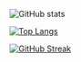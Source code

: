 ![GitHub stats](https://github-readme-stats.vercel.app/api?username=shashankskagnihotri&show_icons=true&theme=transparent&count_private=True)

[![Top Langs](https://github-readme-stats.vercel.app/api/top-langs/?username=shashankskagnihotri&count_private=True&theme=transparent)](https://github.com/anuraghazra/github-readme-stats)

[![GitHub Streak](http://github-readme-streak-stats.herokuapp.com?user=shashankskagnihotri&theme=transparent&count_private=True)](https://git.io/streak-stats)
<!--
**shashankskagnihotri/shashankskagnihotri** is a ✨ _special_ ✨ repository because its `README.md` (this file) appears on your GitHub profile.

Here are some ideas to get you started:

- 🔭 I’m currently working on ...
- 🌱 I’m currently learning ...
- 👯 I’m looking to collaborate on ...
- 🤔 I’m looking for help with ...
- 💬 Ask me about ...
- 📫 How to reach me: ...
- 😄 Pronouns: ...
- ⚡ Fun fact: ...
### Hi there 👋
--> 
